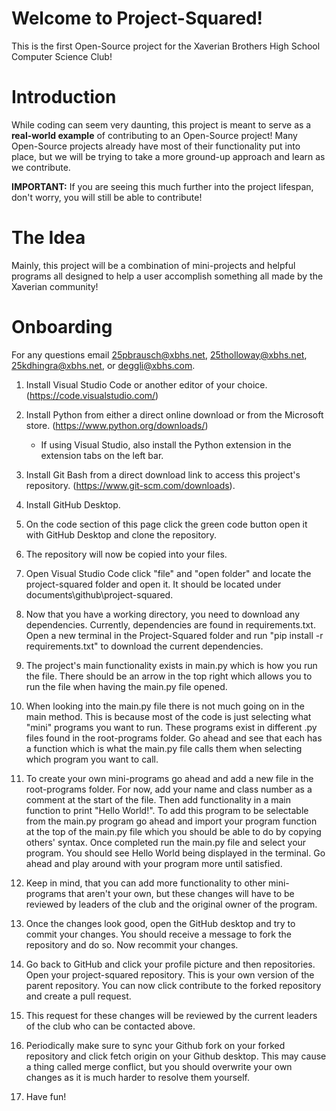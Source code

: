 # Welcome to Project-Squared!

This is the first Open-Source project for the Xaverian Brothers High School Computer Science Club!

# Introduction

While coding can seem very daunting, this project is meant to serve as a **real-world example** of contributing to an Open-Source project! 
Many Open-Source projects already have most of their functionality put into place, but we will be trying to take a more ground-up approach and learn as we contribute.

**IMPORTANT:** If you are seeing this much further into the project lifespan, don't worry, you will still be able to contribute!

# The Idea

Mainly, this project will be a combination of mini-projects and helpful programs all designed to help a user accomplish something all made by the Xaverian community!

# Onboarding

For any questions email 25pbrausch@xbhs.net, 25tholloway@xbhs.net, 25kdhingra@xbhs.net, or deggli@xbhs.com.

1. Install Visual Studio Code or another editor of your choice. (https://code.visualstudio.com/)

2. Install Python from either a direct online download or from the Microsoft store. (https://www.python.org/downloads/)
   - If using Visual Studio, also install the Python extension in the extension tabs on the left bar.
    
3. Install Git Bash from a direct download link to access this project's repository. (https://www.git-scm.com/downloads).

4. Install GitHub Desktop.

5. On the code section of this page click the green code button open it with GitHub Desktop and clone the repository.

6. The repository will now be copied into your files.

7. Open Visual Studio Code click "file" and "open folder" and locate the project-squared folder and open it. It should be located under documents\github\project-squared.
   
8. Now that you have a working directory, you need to download any dependencies. Currently, dependencies are found in requirements.txt. Open a new terminal in the Project-Squared folder and run "pip install -r requirements.txt" to download the current dependencies.

9. The project's main functionality exists in main.py which is how you run the file. There should be an arrow in the top right which allows you to run the file when having the main.py file opened.

10. When looking into the main.py file there is not much going on in the main method. This is because most of the code is just selecting what "mini" programs you want to run. These programs exist in different .py files found in the root-programs folder. Go ahead and see that each has a function which is what the main.py file calls them when selecting which program you want to call.

11. To create your own mini-programs go ahead and add a new file in the root-programs folder. For now, add your name and class number as a comment at the start of the file. Then add functionality in a main function to print "Hello World!". To add this program to be selectable from the main.py program go ahead and import your program function at the top of the main.py file which you should be able to do by copying others' syntax. Once completed run the main.py file and select your program. You should see Hello World being displayed in the terminal. Go ahead and play around with your program more until satisfied.

12. Keep in mind, that you can add more functionality to other mini-programs that aren't your own, but these changes will have to be reviewed by leaders of the club and the original owner of the program.

13. Once the changes look good, open the GitHub desktop and try to commit your changes. You should receive a message to fork the repository and do so. Now recommit your changes.

14. Go back to GitHub and click your profile picture and then repositories. Open your project-squared repository. This is your own version of the parent repository. You can now click contribute to the forked repository and create a pull request. 

16. This request for these changes will be reviewed by the current leaders of the club who can be contacted above.

17. Periodically make sure to sync your Github fork on your forked repository and click fetch origin on your Github desktop. This may cause a thing called merge conflict, but you should overwrite your own changes as it is much harder to resolve them yourself.

18. Have fun!
